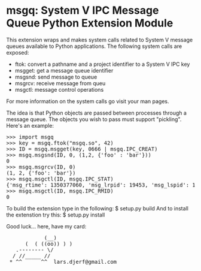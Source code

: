 msgq: System V IPC Message Queue Python Extension Module
========================================================

This extension wraps and makes system calls related to System V message queues 
available to Python applications. The following system calls are exposed:

- ftok: convert a pathname and a project identifier to a System V IPC key
- msgget: get a message queue identifier
- msgsnd: send message to queue
- msgrcv: receive message from queu
- msgctl: message control operations

For more information on the system calls go visit your man pages.

The idea is that Python objects are passed between processes through a message 
queue. The objects you wish to pass must support "pickling". Here's an example:
<pre>
>>> import msgq
>>> key = msgq.ftok("msgq.so", 42)
>>> ID = msgq.msgget(key, 0666 | msgq.IPC_CREAT)
>>> msgq.msgsnd(ID, 0, (1,2, {'foo' : 'bar'}))
0
>>> msgq.msgrcv(ID, 0)
(1, 2, {'foo': 'bar'})
>>> msgq.msgctl(ID, msgq.IPC_STAT)
{'msg_rtime': 1350377060, 'msg_lrpid': 19453, 'msg_lspid': 19453, 'msg_ctime': 1350377056, 'msg_qbytes': 16384, 'msg_perm': {'uid': 1000, 'cgid': 100, 'gid': 100, 'mode': 438, 'cuid': 1000, '__key': 704726339, '__seq': 56}, 'msg_qnum': 0, 'msg_stime': 1350377056}
>>> msgq.msgctl(ID, msgq.IPC_RMID)
0
</pre>

To build the extension type in the following:
$ setup.py build
And to install the extenstion try this:
$ setup.py install


Good luck... here, have my card:
<pre>
            (__)
      (  ( ((oo)) ) )
   .-------- \/
  / //_____ //
 * ^^      ^^  lars.djerf@gmail.com
</pre>
